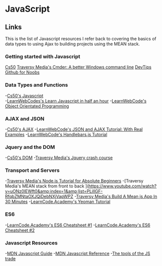 # JavaScript

## Links
This is the list of Javascript resources I refer back to covering the basics of data types to using Ajax to building projects using the MEAN stack.

### Getting started with Javascript
[Cs50](https://www.youtube.com/watch?v=poT5Yd0Ag8I)
[Traversy Media's Cmder: A better Windows command line](https://www.youtube.com/watch?v=Xm790AkFeK4)
[DevTips Github for Noobs](https://www.youtube.com/watch?v=JPKOESR1k04)

### Data Types and Functions
-[Cs50's Javascript](https://www.youtube.com/watch?v=ZyXuwTTKKM0)  
-[LearnWebCodes's Learn Javascript in half an hour](https://youtu.be/zPHerhks2Vg?t=10s)
-[LearnWebCode's Object Orientated Programming](https://youtu.be/rlLuL3jYLvA)

### AJAX and JSON
-[Cs50's AJAX](https://youtu.be/FtefVGIgAfA)
-[LearnWebCode's JSON and AJAX Tutorial: With Real Examples](https://youtu.be/rJesac0_Ftw)
-[LearnWebCode's Handlebars.js Tutorial](https://youtu.be/wSNa5b1mS5Y)

### Jquery and the DOM
-[Cs50's DOM](https://youtu.be/pkcDcIhVM30)
-[Traversy Media's Jquery crash course](https://www.youtube.com/playlist?list=PLillGF-RfqbYJVXBgZ_nA7FTAAEpp_IAc)

### Transport and Servers
-[Traversy Media's Node.js Tutorial for Absolute Beginners](https://youtu.be/U8XF6AFGqlc)
-[Traversy Media's MEAN stack from front to back ](https://www.youtube.com/watch?v=uONz0lEWft0&amp;index=1&amp;list=PLillGF-RfqbZMNtaOXJQiDebNXjVapWPZ
-[Traversy Media's Build A Mean js App In 30 Minutes](https://youtu.be/a-dn6k6Frq4)
-[LearnCode.Academy's Yeoman Tutorial](https://youtu.be/gKiaLSJW5xI)

### ES6
-[LearnCode.Academy's ES6 Cheatsheet #1](https://youtu.be/AfWYO8t7ed4)
-[LearnCode.Academy's ES6 Cheatsheet #2](https://youtu.be/LmL0Gh193M0)

### Javascript Resources
-[MDN Javascript Guide](https://developer.mozilla.org/en-US/docs/Web/JavaScript/Guide)
-[MDN Javascript Reference](https://developer.mozilla.org/en-US/docs/Web/JavaScript/Reference)
-[The tools of the JS trade](https://dev.to/kayis/the-tools-of-the-js-trade)
